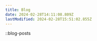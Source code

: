 ```yaml
---
title: Blog
date: 2024-02-28T14:11:08.809Z
lastModified: 2024-02-28T15:51:02.855Z
---
```


::blog-posts
